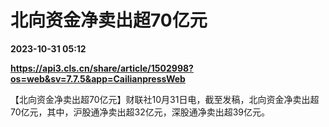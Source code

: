 # 北向资金净卖出超70亿元

**2023-10-31 05:12**

**https://api3.cls.cn/share/article/1502998?os=web&sv=7.7.5&app=CailianpressWeb**

【北向资金净卖出超70亿元】财联社10月31日电，截至发稿，北向资金净卖出超70亿元，其中，沪股通净卖出超32亿元，深股通净卖出超39亿元。